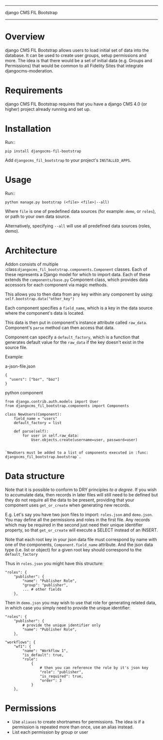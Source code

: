 ************************
django CMS FIL Bootstrap
************************

Overview
========

django CMS FIL Bootstrap allows users to load initial set of data into the database.
It can be used to create user groups, setup permissions and more.
The idea is that there would be a set of initial data (e.g. Groups and Permissions) that 
would be common to all Fidelity Sites that integrate djangocms-moderation.


Requirements
============
django CMS FIL Bootstrap requires that you have a django CMS 4.0 (or higher) project already running and set up.


Installation
==========

Run::

    pip install djangocms-fil-bootstrap

Add ``djangocms_fil_bootstrap`` to your project's ``INSTALLED_APPS``.


Usage
=====

Run::

    python manage.py bootstrap (<file> <file>|--all)

Where ``file`` is one of predefined data sources (for example: ``demo``, or ``roles``),
or path to your own data source.

Alternatively, specifying ``--all`` will use all predefined data sources (roles, demo).


Architecture
============

Addon consists of multiple :class:`djangocms_fil_bootstrap.components.Component` classes.
Each of these represents a Django model for which to import data.
Each of these extends the `components/base.py` Component class, which provides data accessors for 
each component via magic methods.

This allows you to then data from any key within any component by using: `self.bootstrap.data("other_key")`

Each component specifies a ``field_name``, which is a key in the data source where the component's data is located.

This data is then put in component's instance attribute called ``raw_data``. Component's ``parse`` method can then access that data.

Component can specify a ``default_factory``, which is a function that generates default value for the ``raw_data`` if the key doesn't exist in the source file.

Example:

a-json-file.json


    {
      "users": ["bar", "baz"]
    }


python component

    from django.contrib.auth.models import User
    from djangocms_fil_bootstrap.components import Components

    class NewUsers(Component):
        field_name = "users"
        default_factory = list

        def parse(self):
            for user in self.raw_data:
                User.objects.create(username=user, password=user)


    `NewUsers must be added to a list of components executed in :func:
    djangocms_fil_bootstrap.bootstrap`.


Data structure
==============
Note that it is possible to conform to DRY principles *to a degree*. If you wish to accumulate data, then records in later files will still need to be defined but they do not require all the data to be present, providing that your component uses `get_or_create` when generating new records.

E.g. Let's say you have two json files to import: `roles.json` and `demo.json`. You may define all the permissions and roles in the first file. Any records which may be required in the second just need their unique identifier property, so that `get_or_create` will execute a SELECT instead of an INSERT.

Note that each root key in your json data file must correspond by name with one of the components, `Component.field_name` attribute.
And the json data type (i.e. list or object) for a given root key should correspond to the `default_factory` 

Thus in `roles.json` you might have this structure:

    "roles": {
        "publisher": {
            "name": "Publisher Role",
            "group": "publisher",
            ... # other fields
        },


Then in `demo.json` you may wish to use that role for generating related data, in which case you simply need to provide the unique identifier:

    "roles": {
        "publisher": {
            # provide the unique identifier only
            "name": "Publisher Role",
        },

    "workflows": {
        "wf1": {
            "name": "Workflow 1",
            "is_default": true,
            "role":
                {
                    # then you can reference the role by it's json key
                    "role": "publisher",
                    "is_required": true,
                    "order": 3
                }
        },
        

Permissions
===========
* Use `aliases` to create shortnames for permissions. The idea is if a permission is repeated more than once, use an alias instead.
* List each permission by group or user
